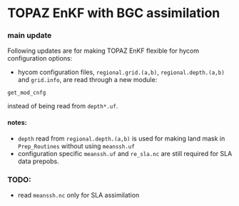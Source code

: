 # TOPAZ EnKF with BGC assimilation

### main update

Following updates are for making TOPAZ EnKF flexible for hycom configuration options:

- hycom configuration files, ```regional.grid.(a,b)```, ```regional.depth.(a,b)``` and ```grid.info```, are read through a new module:
```
get_mod_cnfg
```
instead of being read from ```depth*.uf```.

#### notes:

- ```depth``` read from ```regional.depth.(a,b)``` is used for making land mask in ```Prep_Routines``` without using ```meanssh.uf```
- configuration specific ```meanssh.uf``` and ```re_sla.nc``` are still required for SLA data prepobs.

### TODO:

- read ```meanssh.nc``` only for SLA assimilation
